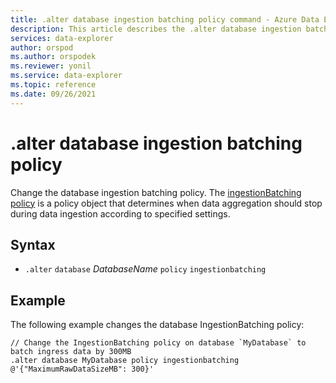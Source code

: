 ```yaml
---
title: .alter database ingestion batching policy command - Azure Data Explorer
description: This article describes the .alter database ingestion batching policy command in Azure Data Explorer.
services: data-explorer
author: orspod
ms.author: orspodek
ms.reviewer: yonil
ms.service: data-explorer
ms.topic: reference
ms.date: 09/26/2021
---
```

# .alter database ingestion batching policy

Change the database ingestion batching policy. The [ingestionBatching policy](batchingpolicy.md) is a policy object that determines when data aggregation should stop during data ingestion according to specified settings.

## Syntax

* `.alter` `database` *DatabaseName* `policy` `ingestionbatching`

## Example

The following example changes the database IngestionBatching policy:

```kusto
// Change the IngestionBatching policy on database `MyDatabase` to batch ingress data by 300MB 
.alter database MyDatabase policy ingestionbatching @'{"MaximumRawDataSizeMB": 300}'
```